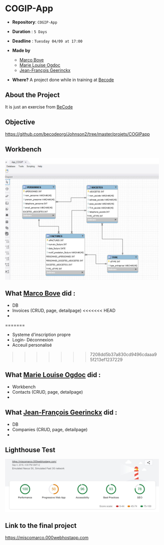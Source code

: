 # COGIP-App

- **Repository**: `COGIP-App`

- **Duration** : `5 Days`

- **Deadline** : `Tuesday 04/09 at 17:00`

- **Made by**  
  - [Marco Bove](https://github.com/marcomisco)
  - [Marie Louise Ogdoc](https://github.com/OGlou7)
  - [Jean-François Geerinckx](https://github.com/JFGEER83)


- **Where?**
 A project done while in training at [Becode](https://github.com/becodeorg/)


## About the Project
It is just an exercise from [BeCode](https://github.com/becodeorg/)

## Objective
https://github.com/becodeorg/Johnson2/tree/master/projets/COGIPapp


## Workbench
![Workbench](./assets/img/cogip_app_img.JPG)


## What [Marco Bove](https://github.com/marcomisco) did :

* DB
* Invoices (CRUD, page, detailpage)
<<<<<<< HEAD
*
=======
* Systeme d'inscription propre
* Login- Déconnexion
* Acceuil personalisé
>>>>>>> 7208dd5b37a830cd9496cdaaa95f213ef1237229

## What [Marie Louise Ogdoc](https://github.com/OGlou7) did :

* Workbench
* Contacts (CRUD, page, detailpage)
*


## What [Jean-François Geerinckx](https://github.com/JFGEER83) did :

* DB
* Companies (CRUD, page, detailpage)
*


## Lighthouse Test

![Lighthouse](./assets/img/lighthouse.JPG)

## Link to the final project

https://miscomarco.000webhostapp.com
